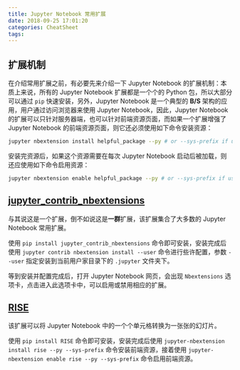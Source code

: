 ```yaml
---
title: Jupyter Notebook 常用扩展
date: 2018-09-25 17:01:20
categories: CheatSheet
tags:
---
```


## 扩展机制

在介绍常用扩展之前，有必要先来介绍一下 Jupyter Notebook 的扩展机制：本质上来说，所有的 Jupyter Notebook 扩展都是一个个的 Python 包，所以大部分可以通过 `pip` 快速安装，另外，Jupyter Notebook 是一个典型的 **B/S** 架构的应用，用户通过访问浏览器来使用 Jupyter Notebook，因此，Jupyter Notebook 的扩展可以只针对服务器端，也可以针对前端资源页面，而如果一个扩展增强了 Jupyter Notebook 的前端资源页面，则它还必须使用如下命令安装资源：

```sh
jupyter nbextension install helpful_package --py # or --sys-prefix if using virtualenv or conda
```

安装完资源后，如果这个资源需要在每次 Jupyter Notebook 启动后被加载，则还应使用如下命令启用资源：

```sh
jupyter nbextension enable helpful_package --py # or --sys-prefix if using virtualenv or conda
```

## [jupyter_contrib_nbextensions](https://github.com/ipython-contrib/jupyter_contrib_nbextensions)

与其说这是一个扩展，倒不如说这是**一群**扩展，该扩展集合了大多数的 Jupyter Notebook 常用扩展。

使用 `pip install jupyter_contrib_nbextensions` 命令即可安装，安装完成后使用 `jupyter contrib nbextension install --user` 命令进行些许配置，参数 `--user` 指定安装到当前用户家目录下的 `.jupyter` 文件夹下。

等到安装并配置完成后，打开 Jupyter Notebook 网页，会出现 `Nbextensions` 选项卡，点击进入此选项卡中，可以启用或禁用相应的扩展。

## [RISE](https://github.com/damianavila/RISE)

该扩展可以将 Jupyter Notebook 中的一个个单元格转换为一张张的幻灯片。

使用 `pip install RISE` 命令即可安装，安装完成后使用 `jupyter-nbextension install rise --py --sys-prefix` 命令安装前端资源，接着使用 `jupyter-nbextension enable rise --py --sys-prefix` 命令启用前端资源。
